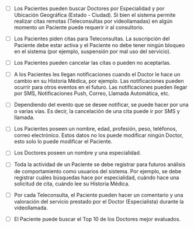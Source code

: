 - [ ] Los Pacientes pueden buscar Doctores por Especialidad y por Ubicación Geográfica (Estado - Ciudad). Si bien el sistema permite realizar citas remotas (Teleconsultas por videollamadas) en algún momento un Paciente puede requerir ir al consultorio.

- [ ] Los Pacientes piden citas para Teleconsultas. La suscripción del Paciente debe estar activa y el Paciente no debe tener ningún bloqueo en el sistema (por ejemplo, suspensión por mal uso del servicio).

- [ ] Los Pacientes pueden cancelar las citas o pueden no aceptarlas.

- [ ] A los Pacientes les llegan notificaciones cuando el Doctor le hace un cambio en su Historia Médica, por ejemplo. Las notificaciones pueden ocurrir para otros eventos en el futuro. Las notificaciones pueden llegar por SMS, Notificaciones Push, Correo, Llamada Automática, etc.

- [ ] Dependiendo del evento que se desee notificar, se puede hacer por una o varias vı́as. Es decir, la cancelación de una cita puede ir por SMS y llamada.

- [ ] Los Pacientes poseen un nombre, edad, profesión, peso, teléfonos, correo electrónico. Estos datos no los puede modificar ningún Doctor, esto solo lo puede modificar el Paciente.

- [ ] Los Doctores poseen un nombre y una especialidad.

- [ ] Toda la actividad de un Paciente se debe registrar para futuros análisis de comportamiento como usuarios del sistema. Por ejemplo, se debe registrar cuáles búsquedas hace por especialidad, cuándo hace una solicitud de cita, cuándo lee su Historia Médica.

- [ ] Por cada Teleconsulta, el Paciente pueden hacer un comentario y una valoración del servicio prestado por el Doctor (Especialista) durante la videollamada.

- [ ] El Paciente puede buscar el Top 10 de los Doctores mejor evaluados.
